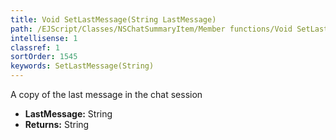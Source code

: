 ```yaml
---
title: Void SetLastMessage(String LastMessage)
path: /EJScript/Classes/NSChatSummaryItem/Member functions/Void SetLastMessage(String p_0)
intellisense: 1
classref: 1
sortOrder: 1545
keywords: SetLastMessage(String)
---
```



A copy of the last message in the chat session



* **LastMessage:** String
* **Returns:** String


